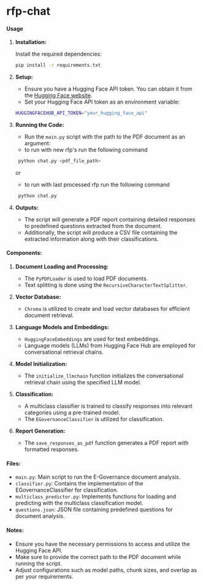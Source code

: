# rfp-chat

#### Usage

1. **Installation:**


    Install the required dependencies:
    ```bash
    pip install -r requirements.txt
    ```

2. **Setup:**

    - Ensure you have a Hugging Face API token. You can obtain it from the [Hugging Face website](https://huggingface.co/join).
    - Set your Hugging Face API token as an environment variable:
    ```bash
    HUGGINGFACEHUB_API_TOKEN="your_hugging_face_api"
    ```

3. **Running the Code:**

    - Run the `main.py` script with the path to the PDF document as an argument:
    - to run with new rfp's run the following command
   ```bash
    python chat.py <pdf_file_path>
    ```

      or

    - to run with last processed rfp run the following command
   ```bash
    python chat.py
    ```

5. **Outputs:**

    - The script will generate a PDF report containing detailed responses to predefined questions extracted from the document.
    - Additionally, the script will produce a CSV file containing the extracted information along with their classifications.

#### Components:

1. **Document Loading and Processing:**
    - The `PyPDFLoader` is used to load PDF documents.
    - Text splitting is done using the `RecursiveCharacterTextSplitter`.

2. **Vector Database:**
    - `Chroma` is utilized to create and load vector databases for efficient document retrieval.

3. **Language Models and Embeddings:**
    - `HuggingFaceEmbeddings` are used for text embeddings.
    - Language models (LLMs) from Hugging Face Hub are employed for conversational retrieval chains.

4. **Model Initialization:**
    - The `initialize_llmchain` function initializes the conversational retrieval chain using the specified LLM model.

5. **Classification:**
    - A multiclass classifier is trained to classify responses into relevant categories using a pre-trained model.
    - The `EGovernanceClassifier` is utilized for classification.

6. **Report Generation:**
    - The `save_responses_as_pdf` function generates a PDF report with formatted responses.

#### Files:

- `main.py`: Main script to run the E-Governance document analysis.
- `classifier.py`: Contains the implementation of the EGovernanceClassifier for classification.
- `multiclass_predictor.py`: Implements functions for loading and predicting with the multiclass classification model.
- `questions.json`: JSON file containing predefined questions for document analysis.


#### Notes:

- Ensure you have the necessary permissions to access and utilize the Hugging Face API.
- Make sure to provide the correct path to the PDF document while running the script.
- Adjust configurations such as model paths, chunk sizes, and overlap as per your requirements.

